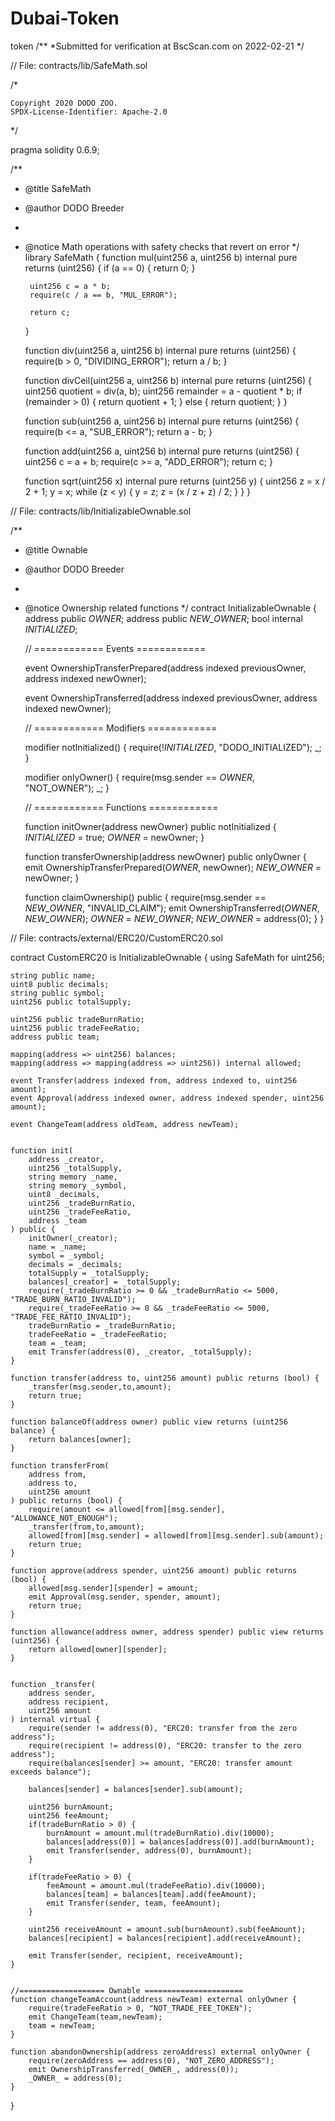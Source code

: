 # Dubai-Token
token
/**
 *Submitted for verification at BscScan.com on 2022-02-21
*/

// File: contracts/lib/SafeMath.sol

/*

    Copyright 2020 DODO ZOO.
    SPDX-License-Identifier: Apache-2.0

*/

pragma solidity 0.6.9;


/**
 * @title SafeMath
 * @author DODO Breeder
 *
 * @notice Math operations with safety checks that revert on error
 */
library SafeMath {
    function mul(uint256 a, uint256 b) internal pure returns (uint256) {
        if (a == 0) {
            return 0;
        }

        uint256 c = a * b;
        require(c / a == b, "MUL_ERROR");

        return c;
    }

    function div(uint256 a, uint256 b) internal pure returns (uint256) {
        require(b > 0, "DIVIDING_ERROR");
        return a / b;
    }

    function divCeil(uint256 a, uint256 b) internal pure returns (uint256) {
        uint256 quotient = div(a, b);
        uint256 remainder = a - quotient * b;
        if (remainder > 0) {
            return quotient + 1;
        } else {
            return quotient;
        }
    }

    function sub(uint256 a, uint256 b) internal pure returns (uint256) {
        require(b <= a, "SUB_ERROR");
        return a - b;
    }

    function add(uint256 a, uint256 b) internal pure returns (uint256) {
        uint256 c = a + b;
        require(c >= a, "ADD_ERROR");
        return c;
    }

    function sqrt(uint256 x) internal pure returns (uint256 y) {
        uint256 z = x / 2 + 1;
        y = x;
        while (z < y) {
            y = z;
            z = (x / z + z) / 2;
        }
    }
}

// File: contracts/lib/InitializableOwnable.sol


/**
 * @title Ownable
 * @author DODO Breeder
 *
 * @notice Ownership related functions
 */
contract InitializableOwnable {
    address public _OWNER_;
    address public _NEW_OWNER_;
    bool internal _INITIALIZED_;

    // ============ Events ============

    event OwnershipTransferPrepared(address indexed previousOwner, address indexed newOwner);

    event OwnershipTransferred(address indexed previousOwner, address indexed newOwner);

    // ============ Modifiers ============

    modifier notInitialized() {
        require(!_INITIALIZED_, "DODO_INITIALIZED");
        _;
    }

    modifier onlyOwner() {
        require(msg.sender == _OWNER_, "NOT_OWNER");
        _;
    }

    // ============ Functions ============

    function initOwner(address newOwner) public notInitialized {
        _INITIALIZED_ = true;
        _OWNER_ = newOwner;
    }

    function transferOwnership(address newOwner) public onlyOwner {
        emit OwnershipTransferPrepared(_OWNER_, newOwner);
        _NEW_OWNER_ = newOwner;
    }

    function claimOwnership() public {
        require(msg.sender == _NEW_OWNER_, "INVALID_CLAIM");
        emit OwnershipTransferred(_OWNER_, _NEW_OWNER_);
        _OWNER_ = _NEW_OWNER_;
        _NEW_OWNER_ = address(0);
    }
}

// File: contracts/external/ERC20/CustomERC20.sol


contract CustomERC20 is InitializableOwnable {
    using SafeMath for uint256;

    string public name;
    uint8 public decimals;
    string public symbol;
    uint256 public totalSupply;

    uint256 public tradeBurnRatio;
    uint256 public tradeFeeRatio;
    address public team;

    mapping(address => uint256) balances;
    mapping(address => mapping(address => uint256)) internal allowed;

    event Transfer(address indexed from, address indexed to, uint256 amount);
    event Approval(address indexed owner, address indexed spender, uint256 amount);

    event ChangeTeam(address oldTeam, address newTeam);


    function init(
        address _creator,
        uint256 _totalSupply,
        string memory _name,
        string memory _symbol,
        uint8 _decimals,
        uint256 _tradeBurnRatio,
        uint256 _tradeFeeRatio,
        address _team
    ) public {
        initOwner(_creator);
        name = _name;
        symbol = _symbol;
        decimals = _decimals;
        totalSupply = _totalSupply;
        balances[_creator] = _totalSupply;
        require(_tradeBurnRatio >= 0 && _tradeBurnRatio <= 5000, "TRADE_BURN_RATIO_INVALID");
        require(_tradeFeeRatio >= 0 && _tradeFeeRatio <= 5000, "TRADE_FEE_RATIO_INVALID");
        tradeBurnRatio = _tradeBurnRatio;
        tradeFeeRatio = _tradeFeeRatio;
        team = _team;
        emit Transfer(address(0), _creator, _totalSupply);
    }

    function transfer(address to, uint256 amount) public returns (bool) {
        _transfer(msg.sender,to,amount);
        return true;
    }

    function balanceOf(address owner) public view returns (uint256 balance) {
        return balances[owner];
    }

    function transferFrom(
        address from,
        address to,
        uint256 amount
    ) public returns (bool) {
        require(amount <= allowed[from][msg.sender], "ALLOWANCE_NOT_ENOUGH");
        _transfer(from,to,amount);
        allowed[from][msg.sender] = allowed[from][msg.sender].sub(amount);
        return true;
    }

    function approve(address spender, uint256 amount) public returns (bool) {
        allowed[msg.sender][spender] = amount;
        emit Approval(msg.sender, spender, amount);
        return true;
    }

    function allowance(address owner, address spender) public view returns (uint256) {
        return allowed[owner][spender];
    }


    function _transfer(
        address sender,
        address recipient,
        uint256 amount
    ) internal virtual {
        require(sender != address(0), "ERC20: transfer from the zero address");
        require(recipient != address(0), "ERC20: transfer to the zero address");
        require(balances[sender] >= amount, "ERC20: transfer amount exceeds balance");

        balances[sender] = balances[sender].sub(amount);

        uint256 burnAmount;
        uint256 feeAmount;
        if(tradeBurnRatio > 0) {
            burnAmount = amount.mul(tradeBurnRatio).div(10000);
            balances[address(0)] = balances[address(0)].add(burnAmount);
            emit Transfer(sender, address(0), burnAmount);
        }

        if(tradeFeeRatio > 0) {
            feeAmount = amount.mul(tradeFeeRatio).div(10000);
            balances[team] = balances[team].add(feeAmount);
            emit Transfer(sender, team, feeAmount);
        }
        
        uint256 receiveAmount = amount.sub(burnAmount).sub(feeAmount);
        balances[recipient] = balances[recipient].add(receiveAmount);

        emit Transfer(sender, recipient, receiveAmount);
    }


    //=================== Ownable ======================
    function changeTeamAccount(address newTeam) external onlyOwner {
        require(tradeFeeRatio > 0, "NOT_TRADE_FEE_TOKEN");
        emit ChangeTeam(team,newTeam);
        team = newTeam;
    }

    function abandonOwnership(address zeroAddress) external onlyOwner {
        require(zeroAddress == address(0), "NOT_ZERO_ADDRESS");
        emit OwnershipTransferred(_OWNER_, address(0));
        _OWNER_ = address(0);
    }
}
